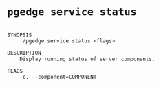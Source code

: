 # `pgedge service status`

```text

SYNOPSIS
    ./pgedge service status <flags>

DESCRIPTION
    Display running status of server components.

FLAGS
    -c, --component=COMPONENT
    
    

```
